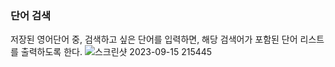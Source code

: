 ### 단어 검색
저장된 영어단어 중, 검색하고 싶은 단어를 입력하면, 해당 검색어가 포함된 단어 리스트를 출력하도록 한다.
![스크린샷 2023-09-15 215445](https://github.com/Wonjin-david/Wonjin_2023_2_project/assets/126576242/c57517d1-afa7-4110-a9b1-431f2270cfa0)
